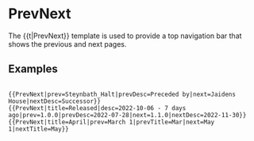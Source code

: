 # PrevNext
The {{t|PrevNext}} template is used to provide a top navigation bar that shows the previous and next pages.

## Examples
<code>
{{PrevNext|prev=Steynbath_Halt|prevDesc=Preceded by|next=Jaidens House|nextDesc=Successor}}</code> 

<code>
{{PrevNext|title=Released|desc=2022-10-06 - 7 days ago|prev=1.0.0|prevDesc=2022-07-28|next=1.1.0|nextDesc=2022-11-30}}</code>

<code>
{{PrevNext|title=April|prev=March 1|prevTitle=Mar|next=May 1|nextTitle=May}}</code>
